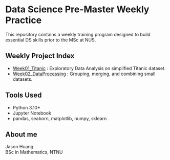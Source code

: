 # Data Science Pre-Master Weekly Practice

This repository contains a weekly training program designed to build essential DS skills prior to the MSc at NUS.

## Weekly Project Index

- [Week01_Titanic](./Week01_Titanic) : Exploratory Data Analysis on simplified Titanic dataset.
- [Week02_DataProcessing](./Week02_DataProcessing) : Grouping, merging, and combining small datasets.


## Tools Used
- Python 3.10+
- Jupyter Notebook
- pandas, seaborn, matplotlib, numpy, sklearn

## About me
Jason Huang  
BSc in Mathematics, NTNU 
